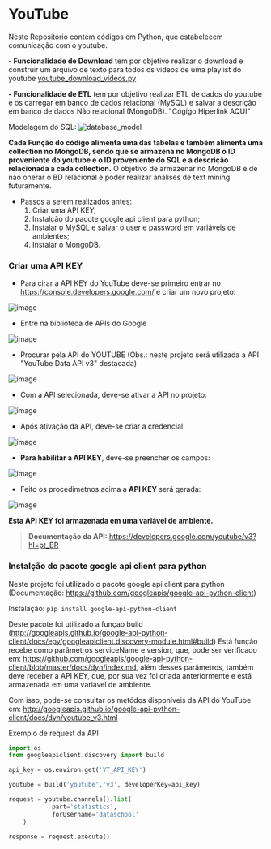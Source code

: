 # YouTube

Neste Repositório contém códigos em Python, que estabelecem comunicação com o youtube.


**- Funcionalidade de Download**
tem por objetivo realizar o download e construir um arquivo de texto para todos os vídeos de uma playlist do youtube
<a href="https://github.com/FabioCaffarello/YouTube/blob/master/youtube_download_videos.py">youtube_download_videos.py</a>

**- Funcionalidade de ETL**
tem por objetivo realizar ETL de dados do youtube e os carregar em banco de dados relacional (MySQL) e salvar a descrição em banco de dados Não relacional (MongoDB).
"Cógigo Hiperlink AQUI"

Modelagem do SQL:
![database_model](https://user-images.githubusercontent.com/52248363/94188853-52676c00-fe80-11ea-8a24-0c42a0b95f87.png)

**Cada Função do código alimenta uma das tabelas e também alimenta uma collection no MongoDB, sendo que se armazena no MongoDB o ID proveniente do youtube e o ID proveniente do SQL e a descrição relacionada a cada collection.**
O objetivo de armazenar no MongoDB é de não onerar o BD relacional e poder realizar análises de text mining futuramente.




- Passos a serem realizados antes:
  1. Criar uma API KEY;
  2. Instalção do pacote google api client para python;
  3. Instalar o MySQL e salvar o user e password em variáveis de ambientes;
  4. Instalar o MongoDB.
  
### Criar uma API KEY

- Para cirar a API KEY do YouTube deve-se primeiro entrar no https://console.developers.google.com/ e criar um novo projeto:

![image](https://user-images.githubusercontent.com/52248363/90988521-c228c500-e569-11ea-9306-928fc1b3c0ce.png)

- Entre na biblioteca de APIs do Google

![image](https://user-images.githubusercontent.com/52248363/90988666-f81a7900-e56a-11ea-97c5-25532ccb279e.png)

- Procurar pela API do YOUTUBE (Obs.: neste projeto será utilizada a API "YouTube Data API v3" destacada)

![image](https://user-images.githubusercontent.com/52248363/90988760-9f97ab80-e56b-11ea-923c-0819b212cf82.png)

- Com a API selecionada, deve-se ativar a API no projeto:

![image](https://user-images.githubusercontent.com/52248363/90988801-0f0d9b00-e56c-11ea-8e8b-ac4c6b1b4200.png)

- Após ativação da API, deve-se criar a credencial

![image](https://user-images.githubusercontent.com/52248363/90988850-71ff3200-e56c-11ea-96bf-3c8c5167ef26.png)


- **Para habilitar a API KEY**, deve-se preencher os campos:

![image](https://user-images.githubusercontent.com/52248363/90988896-b68acd80-e56c-11ea-97f2-a265ed5c2fce.png)

- Feito os procedimetnos acima a **API KEY** será gerada:

![image](https://user-images.githubusercontent.com/52248363/90989004-9c9dba80-e56d-11ea-8c7a-84c8622b85b0.png)

**Esta API KEY foi armazenada em uma variável de ambiente.**

> **Documentação da API:** https://developers.google.com/youtube/v3?hl=pt_BR

### Instalção do pacote google api client para python

Neste projeto foi utilizado o pacote google api client para python (Documentação: https://github.com/googleapis/google-api-python-client)

Instalação: `pip install google-api-python-client`

Deste pacote foi utilizado a funçao build (http://googleapis.github.io/google-api-python-client/docs/epy/googleapiclient.discovery-module.html#build)
Está função recebe como parâmetros serviceName e version, que, pode ser verificado em: https://github.com/googleapis/google-api-python-client/blob/master/docs/dyn/index.md, além desses parâmetros, também deve receber a API KEY, que, por sua vez foi criada anteriormente e está armazenada em uma variável de ambiente.

Com isso, pode-se consultar os metódos disponíveis da API do YouTube em: http://googleapis.github.io/google-api-python-client/docs/dyn/youtube_v3.html

Exemplo de request da API
```python
import os
from googleapiclient.discovery import build

api_key = os.environ.get('YT_API_KEY')

youtube = build('youtube','v3', developerKey=api_key)

request = youtube.channels().list(
			part='statistics',
			forUsername='dataschool'
	)

response = request.execute()
```

